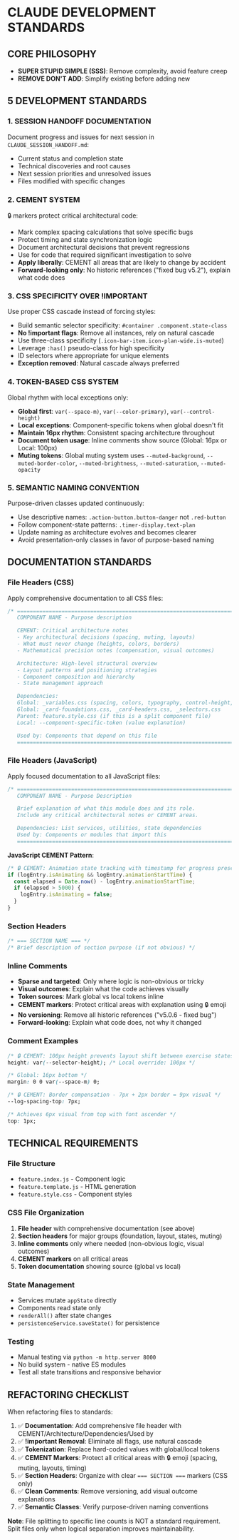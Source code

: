 # CLAUDE DEVELOPMENT STANDARDS

## CORE PHILOSOPHY
- **SUPER STUPID SIMPLE (SSS)**: Remove complexity, avoid feature creep
- **REMOVE DON'T ADD**: Simplify existing before adding new

## 5 DEVELOPMENT STANDARDS

### 1. SESSION HANDOFF DOCUMENTATION
Document progress and issues for next session in `CLAUDE_SESSION_HANDOFF.md`:
- Current status and completion state
- Technical discoveries and root causes
- Next session priorities and unresolved issues
- Files modified with specific changes

### 2. CEMENT SYSTEM
🔒 markers protect critical architectural code:
- Mark complex spacing calculations that solve specific bugs
- Protect timing and state synchronization logic
- Document architectural decisions that prevent regressions
- Use for code that required significant investigation to solve
- **Apply liberally**: CEMENT all areas that are likely to change by accident
- **Forward-looking only**: No historic references ("fixed bug v5.2"), explain what code does

### 3. CSS SPECIFICITY OVER !IMPORTANT
Use proper CSS cascade instead of forcing styles:
- Build semantic selector specificity: `#container .component.state-class`
- **No !important flags**: Remove all instances, rely on natural cascade
- Use three-class specificity (`.icon-bar-item.icon-plan-wide.is-muted`)
- Leverage `:has()` pseudo-class for high specificity
- ID selectors where appropriate for unique elements
- **Exception removed**: Natural cascade always preferred

### 4. TOKEN-BASED CSS SYSTEM
Global rhythm with local exceptions only:
- **Global first**: `var(--space-m)`, `var(--color-primary)`, `var(--control-height)`
- **Local exceptions**: Component-specific tokens when global doesn't fit
- **Maintain 16px rhythm**: Consistent spacing architecture throughout
- **Document token usage**: Inline comments show source (Global: 16px or Local: 100px)
- **Muting tokens**: Global muting system uses `--muted-background`, `--muted-border-color`, `--muted-brightness`, `--muted-saturation`, `--muted-opacity`

### 5. SEMANTIC NAMING CONVENTION
Purpose-driven classes updated continuously:
- Use descriptive names: `.action-button.button-danger` not `.red-button`
- Follow component-state patterns: `.timer-display.text-plan`
- Update naming as architecture evolves and becomes clearer
- Avoid presentation-only classes in favor of purpose-based naming

## DOCUMENTATION STANDARDS

### File Headers (CSS)
Apply comprehensive documentation to all CSS files:

```css
/* ==========================================================================
   COMPONENT NAME - Purpose description

   CEMENT: Critical architecture notes
   - Key architectural decisions (spacing, muting, layouts)
   - What must never change (heights, colors, borders)
   - Mathematical precision notes (compensation, visual outcomes)

   Architecture: High-level structural overview
   - Layout patterns and positioning strategies
   - Component composition and hierarchy
   - State management approach

   Dependencies:
   Global: _variables.css (spacing, colors, typography, control-height, muting tokens)
   Global: _card-foundations.css, _card-headers.css, _selectors.css
   Parent: feature.style.css (if this is a split component file)
   Local: --component-specific-token (value explanation)

   Used by: Components that depend on this file
   ========================================================================== */
```

### File Headers (JavaScript)
Apply focused documentation to all JavaScript files:

```javascript
/* ==========================================================================
   COMPONENT NAME - Purpose Description

   Brief explanation of what this module does and its role.
   Include any critical architectural notes or CEMENT areas.

   Dependencies: List services, utilities, state dependencies
   Used by: Components or modules that import this
   ========================================================================== */
```

**JavaScript CEMENT Pattern**:
```javascript
/* 🔒 CEMENT: Animation state tracking with timestamp for progress preservation */
if (logEntry.isAnimating && logEntry.animationStartTime) {
  const elapsed = Date.now() - logEntry.animationStartTime;
  if (elapsed > 5000) {
    logEntry.isAnimating = false;
  }
}
```

### Section Headers
```css
/* === SECTION NAME === */
/* Brief description of section purpose (if not obvious) */
```

### Inline Comments
- **Sparse and targeted**: Only where logic is non-obvious or tricky
- **Visual outcomes**: Explain what the code achieves visually
- **Token sources**: Mark global vs local tokens inline
- **CEMENT markers**: Protect critical areas with explanation using 🔒 emoji
- **No versioning**: Remove all historic references ("v5.0.6 - fixed bug")
- **Forward-looking**: Explain what code does, not why it changed

### Comment Examples
```css
/* 🔒 CEMENT: 100px height prevents layout shift between exercise states */
height: var(--selector-height); /* Local override: 100px */

/* Global: 16px bottom */
margin: 0 0 var(--space-m) 0;

/* 🔒 CEMENT: Border compensation - 7px + 2px border = 9px visual */
--log-spacing-top: 7px;

/* Achieves 6px visual from top with font ascender */
top: 1px;
```

## TECHNICAL REQUIREMENTS

### File Structure
- `feature.index.js` - Component logic
- `feature.template.js` - HTML generation
- `feature.style.css` - Component styles

### CSS File Organization
1. **File header** with comprehensive documentation (see above)
2. **Section headers** for major groups (foundation, layout, states, muting)
3. **Inline comments** only where needed (non-obvious logic, visual outcomes)
4. **CEMENT markers** on all critical areas
5. **Token documentation** showing source (global vs local)

### State Management
- Services mutate `appState` directly
- Components read state only
- `renderAll()` after state changes
- `persistenceService.saveState()` for persistence

### Testing
- Manual testing via `python -m http.server 8000`
- No build system - native ES modules
- Test all state transitions and responsive behavior

## REFACTORING CHECKLIST

When refactoring files to standards:

1. ✅ **Documentation**: Add comprehensive file header with CEMENT/Architecture/Dependencies/Used by
2. ✅ **!important Removal**: Eliminate all flags, use natural cascade
3. ✅ **Tokenization**: Replace hard-coded values with global/local tokens
4. ✅ **CEMENT Markers**: Protect all critical areas with 🔒 emoji (spacing, muting, layouts, timing)
5. ✅ **Section Headers**: Organize with clear `=== SECTION ===` markers (CSS only)
6. ✅ **Clean Comments**: Remove versioning, add visual outcome explanations
7. ✅ **Semantic Classes**: Verify purpose-driven naming conventions

**Note**: File splitting to specific line counts is NOT a standard requirement. Split files only when logical separation improves maintainability.
